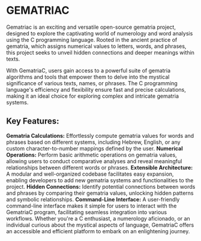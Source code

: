 # GEMATRIAC
Gematriac is an exciting and versatile open-source gematria project, designed to explore the captivating world of numerology and word analysis using the C programming language. Rooted in the ancient practice of gematria, which assigns numerical values to letters, words, and phrases, this project seeks to unveil hidden connections and deeper meanings within texts.

With GematriaC, users gain access to a powerful suite of gematria algorithms and tools that empower them to delve into the mystical significance of various texts, names, or phrases. The C programming language's efficiency and flexibility ensure fast and precise calculations, making it an ideal choice for exploring complex and intricate gematria systems.

## Key Features:
**Gematria Calculations:** Effortlessly compute gematria values for words and phrases based on different systems, including Hebrew, English, or any custom character-to-number mappings defined by the user.
**Numerical Operations:** Perform basic arithmetic operations on gematria values, allowing users to conduct comparative analyses and reveal meaningful relationships between different words or phrases.
**Extensible Architecture:** A modular and well-organized codebase facilitates easy expansion, enabling developers to add new gematria systems and functionalities to the project.
**Hidden Connections:** Identify potential connections between words and phrases by comparing their gematria values, unlocking hidden patterns and symbolic relationships.
**Command-Line Interface:** A user-friendly command-line interface makes it simple for users to interact with the GematriaC program, facilitating seamless integration into various workflows.
Whether you're a C enthusiast, a numerology aficionado, or an individual curious about the mystical aspects of language, GematriaC offers an accessible and efficient platform to embark on an enlightening journey. 

